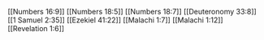 [[Numbers 16:9]]
[[Numbers 18:5]]
[[Numbers 18:7]]
[[Deuteronomy 33:8]]
[[1 Samuel 2:35]]
[[Ezekiel 41:22]]
[[Malachi 1:7]]
[[Malachi 1:12]]
[[Revelation 1:6]]
